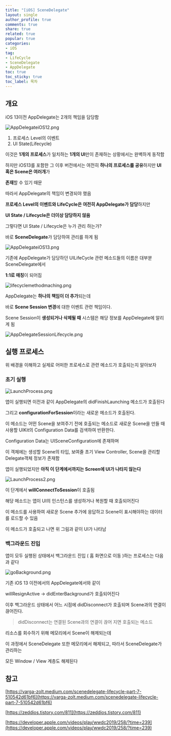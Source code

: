```yaml
---
title: "[iOS] SceneDelegate"
layout: single
author_profile: true
comments: true
share: true
related: true
popular: true
categories:
- iOS
tag:
- LifeCycle
- SceneDelegate
- AppDelegate
toc: true
toc_sticky: true
toc_label: 목차
---
```


## 개요

iOS 13이전 AppDelegate는 2개의 책임을 담당함

![AppDelegateiOS12.png](/assets/images/Posts/iOS/2022-02-09-scenedelegate/AppDelegateiOS12.png)

1. 프로세스 Level의 이벤트
2. UI State(Lifecycle)

이것은 **1개의 프로세스**가 일치하는 **1개의 UI**만이 존재하는 상황에서는 완벽하게 동작함

하지만 iOS13를 포함한 그 이후 버전에서는 여전히 **하나의 프로세스를 공유**하지만 **UI 혹은 Scene은 여러개**가

**존재**할 수 있기 때문

따라서 AppDelegate의 책임이 변경되야 했음

**프로세스 Level의 이벤트와 LifeCycle은 여전히 AppDelegate가 담당**하지만

**UI State / Lifecycle은 더이상 담당하지 않음**

그렇다면 UI State / Lifecycle은 누가 관리 하는가?

바로 **SceneDelegate**가 담당하여 관리를 하게 됨

![AppDelegateiOS13.png](/assets/images/Posts/iOS/2022-02-09-scenedelegate/AppDelegateiOS13.png)

기존에 AppDelegate가 담당하던 UILifeCycle 관련 메소드들의 이름은 대부분 SceneDelegate에서

**1:1로 매칭**이 되어짐

![lifecyclemethodmaching.png](/assets/images/Posts/iOS/2022-02-09-scenedelegate/lifecyclemethodmaching.png)

AppDelegate는 **하나의 책임이 더 추가**되는데

바로 **Scene Session 변경**에 대한 이벤트 관련 책임이다.

Scene Session이 **생성되거나 삭제될 때** 시스템은 해당 정보를 AppDelegate에 알리게 됨

![AppDelegateSessionLifecycle.png](/assets/images/Posts/iOS/2022-02-09-scenedelegate/AppDelegateSessionLifecycle.png)

## 실행 프로세스

위 배경을 이해하고 실제로 어떠한 프로세스로 관련 메소드가 호출되는지 알아보자

### 초기 실행

![LaunchProcess.png](/assets/images/Posts/iOS/2022-02-09-scenedelegate/LaunchProcess.png)

앱이 실행되면 이전과 같이 AppDelegate의 didFinishLaunching 메소드가 호출된다

그리고 **configurationForSession**이라는 새로운 메소드가 호출된다.

이 메소드는 어떤 Scene을 보여주기 전에 호출되는 메소드로 새로운 Scene을 만들 때 사용할 UIKit의 Configuration Data를 검색하여 반환한다.

Configuration Data는 UISceneConfiguration에 존재하며

이 객체에는 생성할 Scene의 타입, 보여줄 초기 View Controller, Scene을 관리할 Delegate객체 정보가 존재함

앱이 실행되었지만 **아직 이 단계에서까지는 Screen에 UI가 나타지 않는다**

![LaunchProcess2.png](/assets/images/Posts/iOS/2022-02-09-scenedelegate/LaunchProcess2.png)

이 단계에서 **willConnectToSession**이 호출됨

해당 메소드는 앱이 UI의 인스턴스를 생성하거나 복원할 때 호출되어진다

이 메소드를 사용하여 새로운 Scene 추가에 응답하고 Scene이 표시해야하는 데이터를 로드할 수 있음

이 메소드가 호출되고 나면 위 그림과 같이 UI가 나타남

### 백그라운드 진입

앱이 모두 실행된 상태에서 백그라운드 진입 ( 홈 화면으로 이동 )하는 프로세스는 다음과 같다

![goBackground.png](/assets/images/Posts/iOS/2022-02-09-scenedelegate/goBackground.png)

기존 iOS 13 이전에서의 AppDelegate에서와 같이 

willResignActive → didEnterBackground가 호출되어진다

이후 백그라운드 상태에서 어느 시점에 didDisconnect가 호출되며 Scene과의 연결이 끊어진다.

> didDisconnect는 연결된 Scene과의 연결이 끊어 지면 호출되는 메소드
> 

리소스를 회수하기 위해 메모리에서 Scene이 해제되는데

이 과정에서 SceneDelegate 또한 메모리에서 해제되고, 따라서 SceneDelegate가 관리하는

모든 Window / View 계층도 해제된다

## 참고

[https://varga-zolt.medium.com/scenedelegate-lifecycle-part-7-510542d61bf6](https://varga-zolt.medium.com/scenedelegate-lifecycle-part-7-510542d61bf6)

[https://zeddios.tistory.com/811](https://zeddios.tistory.com/811)

[https://developer.apple.com/videos/play/wwdc2019/258/?time=239](https://developer.apple.com/videos/play/wwdc2019/258/?time=239)
